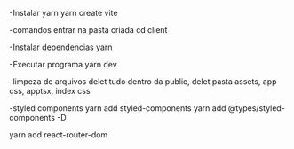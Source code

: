 -Instalar yarn
yarn create vite

-comandos entrar na pasta criada
cd client

-Instalar dependencias
yarn

-Executar programa
yarn dev

-limpeza de arquivos
delet tudo dentro da public, delet pasta assets, app css, apptsx, index css

-styled components
yarn add styled-components
yarn add @types/styled-components -D

yarn add react-router-dom
